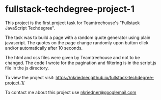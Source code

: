 # fullstack-techdegree-project-1

This project is the first project task for Teamtreehouse's "Fullstack JavaScript Techdegree".

The task was to build a page with a random quote generator using plain javascript.
The quotes on the page change randomly upon button click and/or automatically after 10 seconds.

The html and css files  were given by Teamtreehouse and not to be changed. The code I wrote for the pagination and filtering is in the script.js file in the js directory.

To view the project visit: https://nkriedner.github.io/fullstack-techdegree-project-1/

To contact me about this project use nkriedner@googlemail.com
